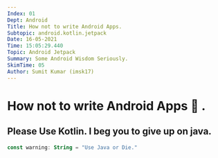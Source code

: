 ```yaml
---
Index: 01
Dept: Android
Title: How not to write Android Apps.
Subtopic: android.kotlin.jetpack
Date: 16-05-2021
Time: 15:05:29.440
Topic: Android Jetpack
Summary: Some Android Wisdom Seriously.
SkimTime: 05
Author: Sumit Kumar (imsk17)
---
```


# How not to write Android Apps :rocket: .

## Please Use Kotlin. I beg you to give up on java.

```kotlin
const warning: String = "Use Java or Die."
```
